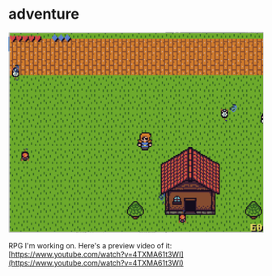 # adventure

![](screenshot.png)

RPG I'm working on. Here's a preview video of it:
[https://www.youtube.com/watch?v=4TXMA61t3WI](https://www.youtube.com/watch?v=4TXMA61t3WI)
